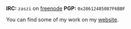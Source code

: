 **IRC:** `zaszi` on [freenode](irc://irc.freenode.net/)
**PGP:** `0x28612485087F6BBF`

You can find some of my work on my [website](https://zaszi.net/).
